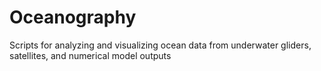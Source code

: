 # Oceanography
Scripts for analyzing and visualizing ocean data from underwater gliders, satellites, and numerical model outputs
